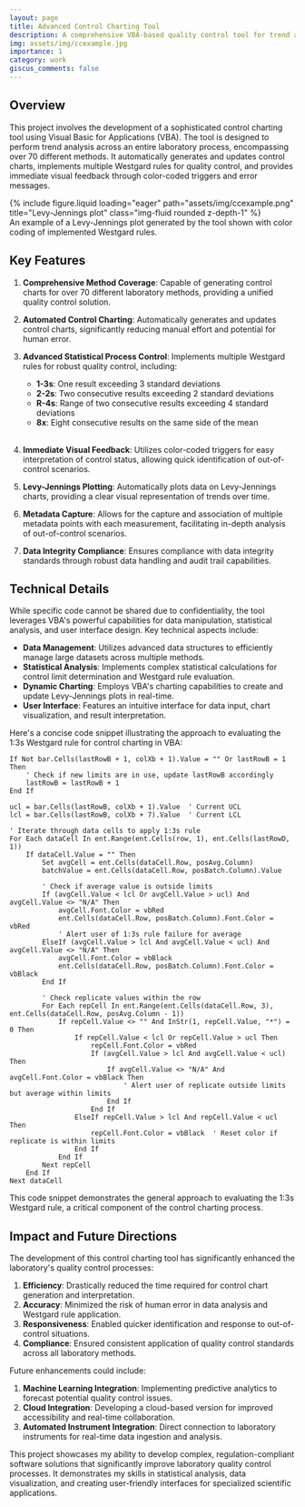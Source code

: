 ```yaml
---
layout: page
title: Advanced Control Charting Tool
description: A comprehensive VBA-based quality control tool for trend analysis and control charting across multiple laboratory methods
img: assets/img/ccexample.jpg
importance: 1
category: work
giscus_comments: false
---
```


## Overview

This project involves the development of a sophisticated control charting tool using Visual Basic for Applications (VBA). The tool is designed to perform trend analysis across an entire laboratory process, encompassing over 70 different methods. It automatically generates and updates control charts, implements multiple Westgard rules for quality control, and provides immediate visual feedback through color-coded triggers and error messages.

<div class="row justify-content-center">
    <div class="col-sm-8 mt-3 mt-md-0 d-flex justify-content-center">
        {% include figure.liquid loading="eager" path="assets/img/ccexample.png" title="Levy-Jennings plot" class="img-fluid rounded z-depth-1" %}
    </div>
</div>
<div class="caption">
    An example of a Levy-Jennings plot generated by the tool shown with color coding of implemented Westgard rules.
</div>

## Key Features

1. **Comprehensive Method Coverage**: Capable of generating control charts for over 70 different laboratory methods, providing a unified quality control solution.

2. **Automated Control Charting**: Automatically generates and updates control charts, significantly reducing manual effort and potential for human error.

3. **Advanced Statistical Process Control**: Implements multiple Westgard rules for robust quality control, including:

   - **1-3s**: One result exceeding 3 standard deviations
   - **2-2s**: Two consecutive results exceeding 2 standard deviations
   - **R-4s**: Range of two consecutive results exceeding 4 standard deviations
   - **8x**: Eight consecutive results on the same side of the mean
     <br /><br />

4. **Immediate Visual Feedback**: Utilizes color-coded triggers for easy interpretation of control status, allowing quick identification of out-of-control scenarios.

5. **Levy-Jennings Plotting**: Automatically plots data on Levy-Jennings charts, providing a clear visual representation of trends over time.

6. **Metadata Capture**: Allows for the capture and association of multiple metadata points with each measurement, facilitating in-depth analysis of out-of-control scenarios.

7. **Data Integrity Compliance**: Ensures compliance with data integrity standards through robust data handling and audit trail capabilities.

## Technical Details

While specific code cannot be shared due to confidentiality, the tool leverages VBA's powerful capabilities for data manipulation, statistical analysis, and user interface design. Key technical aspects include:

- **Data Management**: Utilizes advanced data structures to efficiently manage large datasets across multiple methods.
- **Statistical Analysis**: Implements complex statistical calculations for control limit determination and Westgard rule evaluation.
- **Dynamic Charting**: Employs VBA's charting capabilities to create and update Levy-Jennings plots in real-time.
- **User Interface**: Features an intuitive interface for data input, chart visualization, and result interpretation.

Here's a concise code snippet illustrating the approach to evaluating the 1:3s Westgard rule for control charting in VBA:

```vba
If Not bar.Cells(lastRowB + 1, colXb + 1).Value = "" Or lastRowB = 1 Then
    ' Check if new limits are in use, update lastRowB accordingly
    lastRowB = lastRowB + 1
End If

ucl = bar.Cells(lastRowB, colXb + 1).Value  ' Current UCL
lcl = bar.Cells(lastRowB, colXb + 7).Value  ' Current LCL

' Iterate through data cells to apply 1:3s rule
For Each dataCell In ent.Range(ent.Cells(row, 1), ent.Cells(lastRowD, 1))
    If dataCell.Value = "" Then
        Set avgCell = ent.Cells(dataCell.Row, posAvg.Column)
        batchValue = ent.Cells(dataCell.Row, posBatch.Column).Value

        ' Check if average value is outside limits
        If (avgCell.Value < lcl Or avgCell.Value > ucl) And avgCell.Value <> "N/A" Then
            avgCell.Font.Color = vbRed
            ent.Cells(dataCell.Row, posBatch.Column).Font.Color = vbRed
            ' Alert user of 1:3s rule failure for average
        ElseIf (avgCell.Value > lcl And avgCell.Value < ucl) And avgCell.Value <> "N/A" Then
            avgCell.Font.Color = vbBlack
            ent.Cells(dataCell.Row, posBatch.Column).Font.Color = vbBlack
        End If

        ' Check replicate values within the row
        For Each repCell In ent.Range(ent.Cells(dataCell.Row, 3), ent.Cells(dataCell.Row, posAvg.Column - 1))
            If repCell.Value <> "" And InStr(1, repCell.Value, "*") = 0 Then
                If repCell.Value < lcl Or repCell.Value > ucl Then
                    repCell.Font.Color = vbRed
                    If (avgCell.Value > lcl And avgCell.Value < ucl) Then
                        If avgCell.Value <> "N/A" And avgCell.Font.Color = vbBlack Then
                            ' Alert user of replicate outside limits but average within limits
                        End If
                    End If
                ElseIf repCell.Value > lcl And repCell.Value < ucl Then
                    repCell.Font.Color = vbBlack  ' Reset color if replicate is within limits
                End If
            End If
        Next repCell
    End If
Next dataCell
```

This code snippet demonstrates the general approach to evaluating the 1:3s Westgard rule, a critical component of the control charting process.

## Impact and Future Directions

The development of this control charting tool has significantly enhanced the laboratory's quality control processes:

1. **Efficiency**: Drastically reduced the time required for control chart generation and interpretation.
2. **Accuracy**: Minimized the risk of human error in data analysis and Westgard rule application.
3. **Responsiveness**: Enabled quicker identification and response to out-of-control situations.
4. **Compliance**: Ensured consistent application of quality control standards across all laboratory methods.

Future enhancements could include:

1. **Machine Learning Integration**: Implementing predictive analytics to forecast potential quality control issues.
2. **Cloud Integration**: Developing a cloud-based version for improved accessibility and real-time collaboration.
3. **Automated Instrument Integration**: Direct connection to laboratory instruments for real-time data ingestion and analysis.

This project showcases my ability to develop complex, regulation-compliant software solutions that significantly improve laboratory quality control processes. It demonstrates my skills in statistical analysis, data visualization, and creating user-friendly interfaces for specialized scientific applications.
